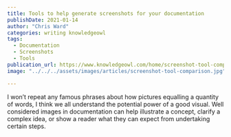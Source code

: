 ```yaml
---
title: Tools to help generate screenshots for your documentation
publishDate: 2021-01-14
author: "Chris Ward"
categories: writing knowledgeowl
tags:
  - Documentation
  - Screenshots
  - Tools
publication_url: https://www.knowledgeowl.com/home/screenshot-tool-comparison
image: "../../../assets/images/articles/screenshot-tool-comparison.jpg"

---
```


I won’t repeat any famous phrases about how pictures equalling a quantity of words, I think we all understand the potential power of a good visual. Well considered images in documentation can help illustrate a concept, clarify a complex idea, or show a reader what they can expect from undertaking certain steps.